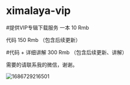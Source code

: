 # ximalaya-vip
#提供VIP专辑下载服务 一本 10 Rmb

代码 150 Rmb （包含后续更新）

#代码 + 详细讲解  300 Rmb  （包含后续更新、讲解）

需要的请联系我的微信，谢谢。

![1686729216501](https://github.com/BaiLonghai/ximalaya-vip/assets/47236864/9ba98fcf-e188-43a6-8608-7bbd45a5f5bd)
